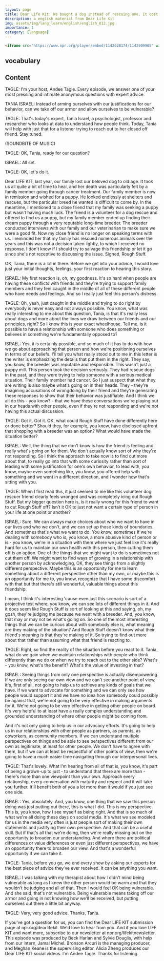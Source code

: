 ```yaml
---
layout: page
title: Dear Life Kit: We bought a dog instead of rescuing one. It cost me a friend
description: a english material from Dear Life Kit
img: assets/img/lang_learn/english/english_012.jpg
importance: 1
category: [language]
---
```





```html
<iframe src="https://www.npr.org/player/embed/1142628174/1142909905" width="100%" height="290" frameborder="0" scrolling="no" title="NPR embedded audio player"></iframe>
```




## vocabulary





## Content

TAGLE: I'm your host, Andee Tagle. Every episode, we answer one of your most pressing and intimate anonymous questions with expert advice.

TANIA ISRAEL: Instead of arming ourselves with our justifications for our behavior, can we take off our armor and allow ourselves to be vulnerable?

TAGLE: That's today's expert, Tania Israel, a psychologist, professor and researcher who looks at data to understand how people think. Today, Tania will help with just that for a listener trying to reach out to her closed off friend. Stay tuned.

(SOUNDBITE OF MUSIC)

TAGLE: OK, Tania, ready for our question?

ISRAEL: All set.

TAGLE: OK, let's do it.

Dear LIFE KIT, last year, our family lost our beloved dog to old age. It took us all quite a bit of time to heal, and her death was particularly felt by a family member going through cancer treatment. Our family member is now in remission and wished for a puppy. He looked endlessly at shelters and rescues, but the particular breed he wanted is difficult to come by. In the meantime, I mentioned to a close friend that my family was seeking a puppy but wasn't having much luck. The friend is a volunteer for a dog rescue and offered to find us a puppy, but my family member ended up finding their dream puppy through a very reputable long-time breeder. The breeder conducted interviews with our family and our veterinarian to make sure we were a good fit. Now my close friend is no longer on speaking terms with us. I reminded her that my family has rescued numerous animals over the years and this was not a decision taken lightly, to which I received no response. I don't know if I should try to salvage this friendship or let it go since she's not receptive to discussing the issue. Signed, Rough Stuff.

OK, Tania, there is a lot in there. Before we get into your advice, I would love just your initial thoughts, feelings, your first reaction to hearing this story.

ISRAEL: My first reaction is, oh, my goodness. It's so hard when people are having these conflicts with friends and they're trying to support family members and they feel caught in the middle of all of these different people who have needs and feelings. And so I really just feel this person's distress.

TAGLE: Oh, yeah, just caught in the middle and trying to do right by everybody is never easy and not always possible. You know, what was really interesting to me about this question, Tania, is that it's really less about dogs and more about the lines we draw between our friends and our principles, right? So I know this is your exact wheelhouse. Tell me, is it possible to have a relationship with someone who does something or believes in something we're fundamentally opposed to?

ISRAEL: Yes, it is certainly possible, and so much of it has to do with how we go about approaching that person and how we're positioning ourselves in terms of our beliefs. I'll tell you what really stood out to me in this letter is the writer is emphasizing the details that put them in the right. They say, you know, the breeder was reputable and responsible. This wasn't just a puppy mill. This person took the decision seriously. They had rescue dogs in the past, and they were trying to help someone with a serious medical situation. Their family member had cancer. So I just suspect that what they are writing is also maybe what's going on in their heads. They - they're imagining accusations of wrongdoing by their friend and they're generating these responses to show that their behavior was justifiable. And I think we all do this - you know? - that we have these conversations we're playing out in our heads with other people, even if they're not responding and we're not having this actual discussion.

TAGLE: Got it. Got it. OK, what could Rough Stuff have done differently here or done better? Should they, for example, you know, have disclosed upfront that shopping with a breeder was an option? What would have made the situation better?

ISRAEL: Well, the thing that we don't know is how the friend is feeling and really what's going on for them. We don't actually know sort of why they're not responding. So I think the approach to take now is to find out more about that, to really go into that with some curiosity rather than sort of leading with some justification for one's own behavior, to lead with, you know, maybe even something like, you know, you offered help with something and we went in a different direction, and I wonder how that's sitting with you.

TAGLE: When I first read this, it just seemed to me like this volunteer dog rescuer friend clearly feels wronged and was completely icing out Rough Stuff. But my bigger question here is, is it really wrong for this friend to want to cut Rough Stuff off? Isn't it OK to just not want a certain type of person in your life at one point or another?

ISRAEL: Sure. We can always make choices about who we want to have in our lives and who we don't, and we can set up those kinds of boundaries. And sometimes that's what we want to do. You know, sometimes if we're dealing with somebody who is, you know, a more abusive kind of person or is - you know, we're in a situation with them where we just feel like it's really hard for us to maintain our own health with this person, then cutting them off is an option. One of the things that we might want to do is sometimes not cut them off. We might want to find ways of growing in a relationship with another person by acknowledging, OK, they see things from a slightly different perspective. Maybe this is an opportunity for me to learn something about a different perspective other than my own, or maybe this is an opportunity for me to, you know, recognize that I have some discomfort with that but that there's still wonderful, valuable things about this friendship.

I mean, I think it's interesting 'cause even just this scenario is sort of a projective test where, you know, we can see lots of different things in it. And it does seem like Rough Stuff is sort of looking at this and saying, oh, my gosh, they're judging me because we went with a breeder. And, you know, that may or may not be what's going on. So one of the most interesting things that we can be curious about with somebody else is, what meaning are they making of the situation? And Rough Stuff doesn't know what their friend's meaning is that they're making of it. So trying to find out more about that rather than assuming what that friend is reacting to.

TAGLE: Right, so find the reality of the situation before you react to it. Tania, what do we gain when we maintain relationships with people who think differently than we do or when we try to reach out to the other side? What's - you know, what's the benefit? What's the value of investing in that?

ISRAEL: Seeing things from only one perspective is actually disempowering. If we are only seeing our own view and we can't see another point of view, it's, first of all, not going to help us to achieve any kinds of goals that we have. If we want to advocate for something and we can only see how people would support it and we have no idea how somebody could possibly be against that, we're not going to be very effective in making arguments for it. We're not going to be very effective in getting other people on board. It's very helpful to at least have a really complex understanding and grounded understanding of where other people might be coming from.

And it's not only going to help us in our advocacy efforts. It's going to help us in our relationships with other people as partners, as parents, as coworkers, as community members. If we can understand multiple perspectives on things and be able to see perspectives different from our own as legitimate, at least for other people. We don't have to agree with them, but if we can at least be respectful of other points of view, then we're going to have a much easier time navigating through our interpersonal lives.

TAGLE: That's lovely. What I'm hearing from all of that is, you know, it's part of being a grown-up to just - to understand that there are more than - there's more than one viewpoint than your own. Approach every relationship, every conversation with maturity and respect and it will take you further. It'll benefit both of you a lot more than it would if you just see one side.

ISRAEL: Yes, absolutely. And, you know, one thing that we saw this person doing was just putting out there, this is what I did. This is my perspective. This is, you know, how I see myself as being right. And that is so much of what we're all doing these days on social media. It's what we see modeled for us in the media very often is just people sort of making their own statements and justifying their own perspective. And that can be a useful skill. But if that's all that we're doing, then we're really missing out on the opportunity to broaden our understanding. And where there are political differences or value differences or even just different perspectives, we have an opportunity there to broaden our view. And that's a wonderful opportunity if we can take it.

TAGLE: Tania, before you go, we end every show by asking our experts for the best piece of advice they've ever received. It can be anything you want.

ISRAEL: I was talking with my therapist about how I didn't mind being vulnerable as long as I knew the other person would be warm and that they wouldn't be judging and all of that. Then I would feel OK being vulnerable. And she said, that's not vulnerable. Being vulnerable means taking off our armor and going in not knowing how we'll be received, but putting ourselves out there a little bit anyway.

TAGLE: Very, very good advice. Thanks, Tania.

If you've got a question for us, you can find the Dear LIFE KIT submission page at npr.org/dearlifekit. We'd love to hear from you. And if you love LIFE KIT and want more, subscribe to our newsletter at npr.org/lifekitnewsletter. This episode was produced by Beck Harlan and Sylvie Douglis, with help from our intern, Jamal Michel. Bronson Arcuri is the managing producer, and Meghan Keane is the supervising editor. Alicia Zheng produces our Dear LIFE KIT social videos. I'm Andee Tagle. Thanks for listening.
